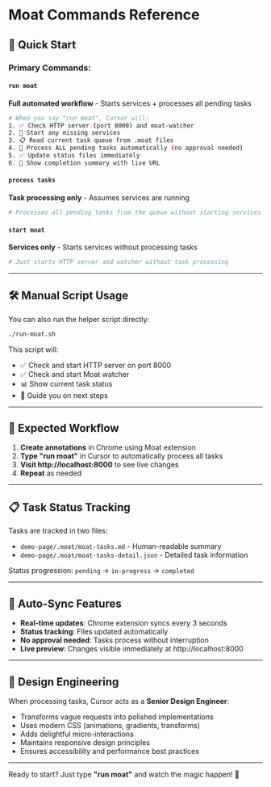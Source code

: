 # Moat Commands Reference

## 🚀 Quick Start

### Primary Commands:

#### `run moat`
**Full automated workflow** - Starts services + processes all pending tasks
```bash
# When you say "run moat", Cursor will:
1. ✅ Check HTTP server (port 8000) and moat-watcher  
2. 🔄 Start any missing services
3. 📋 Read current task queue from .moat files
4. 🎨 Process ALL pending tasks automatically (no approval needed)
5. ✅ Update status files immediately  
6. 🎉 Show completion summary with live URL
```

#### `process tasks`
**Task processing only** - Assumes services are running
```bash
# Processes all pending tasks from the queue without starting services
```

#### `start moat` 
**Services only** - Starts services without processing tasks
```bash
# Just starts HTTP server and watcher without task processing
```

---

## 🛠 Manual Script Usage

You can also run the helper script directly:
```bash
./run-moat.sh
```

This script will:
- ✅ Check and start HTTP server on port 8000
- ✅ Check and start Moat watcher  
- 📊 Show current task status
- 🎯 Guide you on next steps

---

## 🎯 Expected Workflow

1. **Create annotations** in Chrome using Moat extension
2. **Type "run moat"** in Cursor to automatically process all tasks
3. **Visit http://localhost:8000** to see live changes
4. **Repeat** as needed

---

## 📋 Task Status Tracking

Tasks are tracked in two files:
- `demo-page/.moat/moat-tasks.md` - Human-readable summary
- `demo-page/.moat/moat-tasks-detail.json` - Detailed task information

Status progression: `pending` → `in-progress` → `completed`

---

## 🔄 Auto-Sync Features

- **Real-time updates**: Chrome extension syncs every 3 seconds
- **Status tracking**: Files updated automatically  
- **No approval needed**: Tasks process without interruption
- **Live preview**: Changes visible immediately at http://localhost:8000

---

## 🎨 Design Engineering

When processing tasks, Cursor acts as a **Senior Design Engineer**:
- Transforms vague requests into polished implementations
- Uses modern CSS (animations, gradients, transforms)
- Adds delightful micro-interactions
- Maintains responsive design principles
- Ensures accessibility and performance best practices

---

Ready to start? Just type **"run moat"** and watch the magic happen! 🧭 